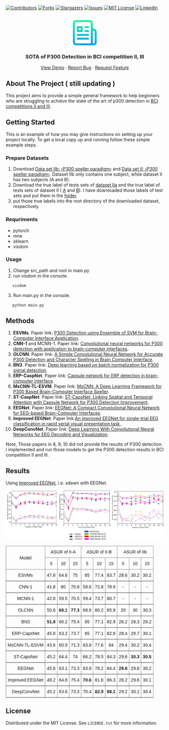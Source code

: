 <!-- Improved compatibility of back to top link: See: https://github.com/othneildrew/Best-README-Template/pull/73 -->
<a name="readme-top"></a>
<!--
*** Thanks for checking out the Best-README-Template. If you have a suggestion
*** that would make this better, please fork the repo and create a pull request
*** or simply open an issue with the tag "enhancement".
*** Don't forget to give the project a star!
*** Thanks again! Now go create something AMAZING! :D
-->



<!-- PROJECT SHIELDS -->
<!--
*** I'm using markdown "reference style" links for readability.
*** Reference links are enclosed in brackets [ ] instead of parentheses ( ).
*** See the bottom of this document for the declaration of the reference variables
*** for contributors-url, forks-url, etc. This is an optional, concise syntax you may use.
*** https://www.markdownguide.org/basic-syntax/#reference-style-links
-->
[![Contributors][contributors-shield]][contributors-url]
[![Forks][forks-shield]][forks-url]
[![Stargazers][stars-shield]][stars-url]
[![Issues][issues-shield]][issues-url]
[![MIT License][license-shield]][license-url]
[![LinkedIn][linkedin-shield]][linkedin-url]



<!-- PROJECT LOGO -->
<br />
<div align="center">
  <a href="https://github.com/wzhcoder/SOTA-of-P300-Detection-in-BCI-Competitions-II-III">
    <img src="images/logo.png" alt="Logo" width="80" height="80">
  </a>

<h3 align="center">SOTA of P300 Detection in BCI competition II, III</h3>
<!-- PROJECT LOGO -->
  <p align="center">
    <a href="https://github.com/wzhcoder/SOTA-of-P300-Detection-in-BCI-Competitions-II-III">
    <strong>
    </strong>
    <a href="https://github.com/wzhcoder/SOTA-of-P300-Detection-in-BCI-Competitions-II-III">View Demo</a>
    ·
    <a href="https://github.com/wzhcoder/SOTA-of-P300-Detection-in-BCI-Competitions-II-III/issues">Report Bug</a>
    ·
    <a href="https://github.com/wzhcoder/SOTA-of-P300-Detection-in-BCI-Competitions-II-III/issues">Request Feature</a>
    <br />
  </p>
</div>



<!-- TABLE OF CONTENTS 
<details>
  <summary>Table of Contents</summary>
  <ol>
    <li>
      <a href="#about-the-project">About The Project</a>
      <ul>
        <li><a href="#built-with">Built With</a></li>
      </ul>
    </li>
    <li>
      <a href="#getting-started">Getting Started</a>
      <ul>
        <li><a href="#prerequisites">Prerequisites</a></li>
        <li><a href="#installation">Installation</a></li>
      </ul>
    </li>
    <li><a href="#usage">Usage</a></li>
    <li><a href="#roadmap">Roadmap</a></li>
    <li><a href="#contributing">Contributing</a></li>
    <li><a href="#license">License</a></li>
    <li><a href="#contact">Contact</a></li>
    <li><a href="#acknowledgments">Acknowledgments</a></li>
  </ol>
</details>
-->

<!-- 
[![Product Name Screen Shot][product-screenshot]](https://example.com)
Here's a blank template to get started: To avoid retyping too much info. Do a search and replace with your text editor for the following: `wzhcoder`, `SOTA-of-P300-Detection-in-BCI-Competitions-II-III`, `twitter_handle`, `linkedin_username`, `3516766936@qq.com_client`, `3516766936@qq.com`, `SOTA of P300 Detection in BCI competition II, III`, `project_description`
<p align="right">(<a href="#readme-top">back to top</a>)</p>
-->

<!-- 
### Built With
* [![Next][Next.js]][Next-url]
* [![React][React.js]][React-url]
* [![Vue][Vue.js]][Vue-url]
* [![Angular][Angular.io]][Angular-url]
* [![Svelte][Svelte.dev]][Svelte-url]
* [![Laravel][Laravel.com]][Laravel-url]
* [![Bootstrap][Bootstrap.com]][Bootstrap-url]
* [![JQuery][JQuery.com]][JQuery-url]
<p align="right">(<a href="#readme-top">back to top</a>)</p>
-->

<!-- ABOUT THE PROJECT -->
## About The Project ( still updating )
This project aims to provide a simple general framework to help beginners who are struggling to achieve the state of the art of p300 detection in [BCI competitions II and III](https://www.bbci.de/competition/).


<!-- GETTING STARTED -->
## Getting Started

This is an example of how you may give instructions on setting up your project locally.
To get a local copy up and running follow these simple example steps.


### Prepare Datasets
1. Download [Data set IIb: ‹P300 speller paradigm›](https://www.bbci.de/competition/ii/) and [Data set II: ‹P300 speller paradigm›](https://www.bbci.de/competition/iii/). Dataset IIb only contains one subject, while dataset II has two subjects (A and B).
2. Download the true label of tests sets of [dataset IIa](https://www.bbci.de/competition/ii/results/labels_data_set_iib.txt) and the true label of tests sets of dataset II ( [A](https://www.bbci.de/competition/iii/results/albany/true_labels_a.txt) and [B](https://www.bbci.de/competition/iii/results/albany/true_labels_b.txt)). I have downloaded those labels of test sets and put them in the [folder](dataset_labels).
3. put those true labels into the root directory of the downloaded dataset, respectively.

### Requriments
- pytorch
- mne
- sklearn
- visdom


<!-- USAGE EXAMPLES -->
### Usage
1. Change src_path and root in main.py
2. run visdom in the console.
```sh
   visdom
```
3. Run main.py in the console.
```sh
   python main.py
```


## Methods
1. **ESVMs**. Paper link: [P300 Detection using Ensemble of SVM for
Brain-Computer Interface Application](http://dspace.nitrkl.ac.in:8080/dspace/bitstream/2080/3022/1/2018_ICCNT_SKundu_P300.pdf).
2. **CNN-1** and MCNN-1. Paper link: [Convolutional neural networks for P300 detection with application to brain-computer interfaces](https://liacs.leidenuniv.nl/~stefanovtp/pdf/IJCAI_18.pdf). 
3. **OLCNN**. Paper link: [A Simple Convolutional Neural Network
for Accurate P300 Detection and Character Spelling
in Brain Computer Interface](https://liacs.leidenuniv.nl/~stefanovtp/pdf/IJCAI_18.pdf).
4. **BN3**. Paper link: [Deep learning based on batch normalization for P300 signal detection](https://www.sciencedirect.com/science/article/abs/pii/S0925231217314601).
5. **ERP-CaspNet**. Paper link: [Capsule network for ERP detection in brain-computer interface](https://ieeexplore.ieee.org/stamp/stamp.jsp?arnumber=9393395).
6. **MsCNN-TL-ESVM**. Paper link: [MsCNN: A Deep Learning Framework for P300
Based Brain-Computer Interface Speller](https://www.researchgate.net/profile/Sourav-Kundu-4/publication/345380593_MsCNN_A_Deep_Learning_Framework_for_P300-Based_Brain-Computer_Interface_Speller/links/60f955f1169a1a0103ab8381/MsCNN-A-Deep-Learning-Framework-for-P300-Based-Brain-Computer-Interface-Speller.pdf).
7. **ST-CaspNet**. Paper link: [ST-CapsNet: Linking Spatial and Temporal Attention with Capsule Network for P300 Detection Improvement](https://ieeexplore.ieee.org/stamp/stamp.jsp?arnumber=10018278).
8. **EEGNet**. Paper link: [EEGNet: A Compact Convolutional Neural Network
for EEG-based Brain-Computer Interfaces](https://arxiv.org/pdf/1611.08024.pdf).
9. **Improved EEGNet**. Paper link:[An improved EEGNet for single-trial EEG classification in rapid serial visual presentation task
](https://journals.sagepub.com/doi/full/10.26599/BSA.2022.9050007).
10. **DeepConvNet**. Paper link: [Deep Learning With Convolutional Neural
Networks for EEG Decoding and Visualization](https://onlinelibrary.wiley.com/doi/pdfdirect/10.1002/hbm.23730).

Note, Those papers in 8, 9, 10 did not provide the results of P300 detection. I implemented and run those models to get the P300 detection results in BCI competition II and III.

<!-- CONTRIBUTING -->
## Results
Using [Improved EEGNet](https://journals.sagepub.com/doi/full/10.26599/BSA.2022.9050007), i.e. xdawn with EEGNet.

![Xdawn + EEGNet](images/orignial/cat.png)

<style type="text/css">
.tg  {border-collapse:collapse;border-spacing:0;margin:0px auto;}
.tg td{border-color:black;border-style:solid;border-width:1px;font-family:Arial, sans-serif;font-size:14px;
  overflow:hidden;padding:10px 5px;word-break:normal;}
.tg th{border-color:black;border-style:solid;border-width:1px;font-family:Arial, sans-serif;font-size:14px;
  font-weight:normal;overflow:hidden;padding:10px 5px;word-break:normal;}
.tg .tg-pb0m{border-color:inherit;text-align:center;vertical-align:bottom}
.tg .tg-9wq8{border-color:inherit;text-align:center;vertical-align:middle}
.tg .tg-uzvj{border-color:inherit;font-weight:bold;text-align:center;vertical-align:middle}
</style>
<table class="tg">
<thead>
  <tr>
    <th class="tg-9wq8" rowspan="2">Model</th>
    <th class="tg-9wq8" colspan="3">ASUR of II-A</th>
    <th class="tg-9wq8" colspan="3">ASUR of II-B</th>
    <th class="tg-9wq8" colspan="3">ASUR of IIb</th>
  </tr>
  <tr>
    <th class="tg-9wq8">5</th>
    <th class="tg-9wq8">10</th>
    <th class="tg-9wq8">15</th>
    <th class="tg-9wq8">5</th>
    <th class="tg-9wq8">10</th>
    <th class="tg-9wq8">15</th>
    <th class="tg-9wq8">5</th>
    <th class="tg-9wq8">10</th>
    <th class="tg-9wq8">15</th>
  </tr>
</thead>
<tbody>
  <tr>
    <td class="tg-9wq8">ESVMs</td>
    <td class="tg-9wq8">47.8</td>
    <td class="tg-9wq8">64.6</td>
    <td class="tg-9wq8">75</td>
    <td class="tg-9wq8">65</td>
    <td class="tg-9wq8">77.4</td>
    <td class="tg-9wq8">83.7</td>
    <td class="tg-9wq8">28.6</td>
    <td class="tg-9wq8">30.2</td>
    <td class="tg-9wq8">30.2</td>
  </tr>
  <tr>
    <td class="tg-9wq8">CNN-1</td>
    <td class="tg-9wq8">41.8</td>
    <td class="tg-9wq8">60</td>
    <td class="tg-9wq8">70.8</td>
    <td class="tg-9wq8">58.6</td>
    <td class="tg-9wq8">72.8</td>
    <td class="tg-9wq8">78.9</td>
    <td class="tg-9wq8">-</td>
    <td class="tg-9wq8">-</td>
    <td class="tg-9wq8">-</td>
  </tr>
  <tr>
    <td class="tg-9wq8">MCNN-1</td>
    <td class="tg-9wq8">42.8</td>
    <td class="tg-9wq8">59.5</td>
    <td class="tg-9wq8">70.5</td>
    <td class="tg-9wq8">59.4</td>
    <td class="tg-9wq8">73.7</td>
    <td class="tg-9wq8">80.7</td>
    <td class="tg-9wq8">-</td>
    <td class="tg-9wq8">-</td>
    <td class="tg-9wq8">-</td>
  </tr>
  <tr>
    <td class="tg-9wq8">OLCNN</td>
    <td class="tg-9wq8">50.8</td>
    <td class="tg-uzvj">68.1</td>
    <td class="tg-uzvj">77.3</td>
    <td class="tg-9wq8">68.6</td>
    <td class="tg-9wq8">80.2</td>
    <td class="tg-9wq8">85.9</td>
    <td class="tg-9wq8">29</td>
    <td class="tg-9wq8">30</td>
    <td class="tg-9wq8">30.3</td>
  </tr>
  <tr>
    <td class="tg-9wq8">BN3</td>
    <td class="tg-uzvj">51.8</td>
    <td class="tg-9wq8">66.2</td>
    <td class="tg-9wq8">75.4</td>
    <td class="tg-9wq8">65</td>
    <td class="tg-9wq8">77.1</td>
    <td class="tg-9wq8">82.9</td>
    <td class="tg-9wq8">26.2</td>
    <td class="tg-9wq8">28.3</td>
    <td class="tg-9wq8">29.2</td>
  </tr>
  <tr>
    <td class="tg-9wq8">ERP-CapsNet</td>
    <td class="tg-9wq8">45.8</td>
    <td class="tg-9wq8">63.2</td>
    <td class="tg-9wq8">73.7</td>
    <td class="tg-9wq8">65</td>
    <td class="tg-9wq8">77.1</td>
    <td class="tg-9wq8">82.9</td>
    <td class="tg-9wq8">28.4</td>
    <td class="tg-9wq8">29.7</td>
    <td class="tg-9wq8">30.1</td>
  </tr>
  <tr>
    <td class="tg-9wq8">MsCNN-TL-ESVM</td>
    <td class="tg-9wq8">43.6</td>
    <td class="tg-9wq8">60.9</td>
    <td class="tg-9wq8">71.3</td>
    <td class="tg-9wq8">63.8</td>
    <td class="tg-9wq8">77.6</td>
    <td class="tg-9wq8">84</td>
    <td class="tg-9wq8">29.4</td>
    <td class="tg-9wq8">30.2</td>
    <td class="tg-9wq8">30.4</td>
  </tr>
  <tr>
    <td class="tg-9wq8">ST-CapsNet</td>
    <td class="tg-pb0m">45.2</td>
    <td class="tg-pb0m">64.4</td>
    <td class="tg-pb0m">74</td>
    <td class="tg-pb0m">66.2</td>
    <td class="tg-pb0m">78.5</td>
    <td class="tg-pb0m">84.3</td>
    <td class="tg-9wq8">29.6</td>
    <td class="tg-uzvj">30.3</td>
    <td class="tg-uzvj">30.5</td>
  </tr>
  <tr>
    <td class="tg-9wq8">EEGNet</td>
    <td class="tg-9wq8">45.6</td>
    <td class="tg-9wq8">63.1</td>
    <td class="tg-9wq8">73.3</td>
    <td class="tg-9wq8">63.8</td>
    <td class="tg-9wq8">78.2</td>
    <td class="tg-9wq8">84.4</td>
    <td class="tg-uzvj">29.8</td>
    <td class="tg-9wq8">29.8</td>
    <td class="tg-9wq8">30.2</td>
  </tr>
  <tr>
    <td class="tg-9wq8">Improved EEGNet</td>
    <td class="tg-9wq8">48.2</td>
    <td class="tg-9wq8">64.8</td>
    <td class="tg-9wq8">75.4</td>
    <td class="tg-uzvj">70.6</td>
    <td class="tg-9wq8">81.6</td>
    <td class="tg-9wq8">86.3</td>
    <td class="tg-9wq8">28.2</td>
    <td class="tg-9wq8">29.6</td>
    <td class="tg-9wq8">30.1</td>
  </tr>
  <tr>
    <td class="tg-9wq8">DeepConvNet</td>
    <td class="tg-9wq8">45.2</td>
    <td class="tg-9wq8">63.6</td>
    <td class="tg-9wq8">73.3</td>
    <td class="tg-9wq8">70.4</td>
    <td class="tg-uzvj">82.9</td>
    <td class="tg-uzvj">88.1</td>
    <td class="tg-9wq8">29.2</td>
    <td class="tg-9wq8">30.1</td>
    <td class="tg-9wq8">30.4</td>
  </tr>
</tbody>
</table>




<!-- LICENSE -->
## License

Distributed under the MIT License. See `LICENSE.txt` for more information.


<!-- MARKDOWN LINKS & IMAGES -->
<!-- https://www.markdownguide.org/basic-syntax/#reference-style-links -->
[contributors-shield]: https://img.shields.io/github/contributors/wzhcoder/SOTA-of-P300-Detection-in-BCI-Competitions-II-III.svg?style=for-the-badge
[contributors-url]: https://github.com/wzhcoder/SOTA-of-P300-Detection-in-BCI-Competitions-II-III/graphs/contributors
[forks-shield]: https://img.shields.io/github/forks/wzhcoder/SOTA-of-P300-Detection-in-BCI-Competitions-II-III.svg?style=for-the-badge
[forks-url]: https://github.com/wzhcoder/SOTA-of-P300-Detection-in-BCI-Competitions-II-III/network/members
[stars-shield]: https://img.shields.io/github/stars/wzhcoder/SOTA-of-P300-Detection-in-BCI-Competitions-II-III.svg?style=for-the-badge
[stars-url]: https://github.com/wzhcoder/SOTA-of-P300-Detection-in-BCI-Competitions-II-III/stargazers
[issues-shield]: https://img.shields.io/github/issues/wzhcoder/SOTA-of-P300-Detection-in-BCI-Competitions-II-III.svg?style=for-the-badge
[issues-url]: https://github.com/wzhcoder/SOTA-of-P300-Detection-in-BCI-Competitions-II-III/issues
[license-shield]: https://img.shields.io/github/license/wzhcoder/SOTA-of-P300-Detection-in-BCI-Competitions-II-III.svg?style=for-the-badge
[license-url]: https://github.com/wzhcoder/SOTA-of-P300-Detection-in-BCI-Competitions-II-III/blob/master/LICENSE.txt
[linkedin-shield]: https://img.shields.io/badge/-LinkedIn-black.svg?style=for-the-badge&logo=linkedin&colorB=555
[linkedin-url]: https://linkedin.com/in/linkedin_username
[product-screenshot]: images/screenshot.png
[Next.js]: https://img.shields.io/badge/next.js-000000?style=for-the-badge&logo=nextdotjs&logoColor=white
[Next-url]: https://nextjs.org/
[React.js]: https://img.shields.io/badge/React-20232A?style=for-the-badge&logo=react&logoColor=61DAFB
[React-url]: https://reactjs.org/
[Vue.js]: https://img.shields.io/badge/Vue.js-35495E?style=for-the-badge&logo=vuedotjs&logoColor=4FC08D
[Vue-url]: https://vuejs.org/
[Angular.io]: https://img.shields.io/badge/Angular-DD0031?style=for-the-badge&logo=angular&logoColor=white
[Angular-url]: https://angular.io/
[Svelte.dev]: https://img.shields.io/badge/Svelte-4A4A55?style=for-the-badge&logo=svelte&logoColor=FF3E00
[Svelte-url]: https://svelte.dev/
[Laravel.com]: https://img.shields.io/badge/Laravel-FF2D20?style=for-the-badge&logo=laravel&logoColor=white
[Laravel-url]: https://laravel.com
[Bootstrap.com]: https://img.shields.io/badge/Bootstrap-563D7C?style=for-the-badge&logo=bootstrap&logoColor=white
[Bootstrap-url]: https://getbootstrap.com
[JQuery.com]: https://img.shields.io/badge/jQuery-0769AD?style=for-the-badge&logo=jquery&logoColor=white
[JQuery-url]: https://jquery.com 
